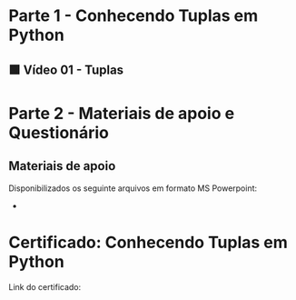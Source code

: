 # Parte 1 - Conhecendo Tuplas em Python

## 🟩 Vídeo 01 - Tuplas


# Parte 2 - Materiais de apoio e Questionário

## Materiais de apoio

Disponibilizados os seguinte arquivos em formato MS Powerpoint:

- 

# Certificado: Conhecendo Tuplas em Python

Link do certificado:
